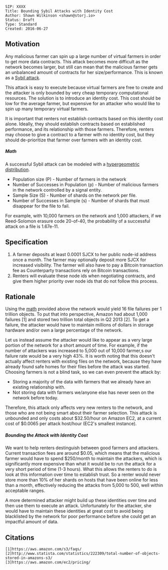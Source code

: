 ```
SIP: XXXX
Title: Bounding Sybil Attacks with Identity Cost
Author: Shawn Wilkinson <shawn@storj.io>
Status: Draft
Type: Standard
Created: 2016-06-27
```

## Motivation
Any malicious farmer can spin up a large number of virtual farmers in order to get more data contracts. This attack becomes more difficult as the network becomes larger, but still can mean that the malicious farmer gets an unbalanced amount of contracts for her size/performance. This is known as a [Sybil attack](https://en.wikipedia.org/wiki/Sybil_attack).

This attack is easy to execute because virtual farmers are free to create and the attacker is only bounded by very cheap temporary computational resources. The solution is to introduce an identity cost. This cost should be low for the average farmer, but expensive for an attacker who would like to spin up many temporary virtual farmers.

It is important that renters not establish contracts based on this identity cost alone. Ideally, they should establish contracts based on established performance, and its relationship with those farmers. Therefore, renters may choose to give a contract to a farmer with no identity cost, but they should de-prioritize that farmer over farmers with an identity cost.

##### Math
A successful Sybil attack can be modeled with a [hypergeometric distribution](https://www.geneprof.org/GeneProf/tools/hypergeometric.jsp).

- Population size (P) - Number of farmers in the network
- Number of Successes in Population (p) - Number of malicious farmers in the network controlled by a signal entity.
- Sample Size (S) - Number of shards on the network per file.
- Number of Successes in Sample (s) - Number of shards that must disappear for the file to fail.


For example, with 10,000 farmers on the network and 1,000 attackers, if we Reed-Solomon erasure code 20-of-40, the probability of a successful attack on a file is 1.67e-11.

## Specification
1. A farmer deposits at least 0.0001 SJCX to her public node-id address once a month. The farmer may optionally deposit more SJCX for increased visibility. The farmer will also have to pay a Bitcoin transaction fee as Counterparty transactions rely on Bitcoin transactions.
2. Renters will evaluate these node ids when negotiating contracts, and give them higher priority over node ids that do not follow this process.

## Rationale
Using the [math](#math) provided above the network would yield 16 file failures per 1 trillion objects. To put that into perspective, Amazon had about 1,000 failures [1] and stored two trillion total objects in Q2 2013 [2]. To get a failure, the attacker would have to maintain millions of dollars in storage hardware and/or own a large percentage of the network.

Let us instead assume the attacker would like to appear as a very large portion of the network for a short amount of time. For example, if the number of attackers was increased to 5,000 out of 10,000 farmer,s our failure rate would be a very high 43%. It is worth noting that this doesn't actually affect renters with existing files on the network, because they have already found safe homes for their files before the attack was started. Choosing farmers is not a blind task, so we can even prevent the attack by:

 - Storing a majority of the data with farmers that we already have an existing relationship with.
 - Not storing data with farmers we/anyone else has never seen on the network before today.

Therefore, this attack only affects very new renters to the network, and those who are not being smart about their farmer selection. This attack is unbounded and only costs about $32.50/hour on Amazon EC2, at a current cost of $0.0065 per attack host/hour (EC2's smallest instance).

##### Bounding the Attack with Identity Cost
We want to help renters destinguish between good farmers and attackers. Current transaction fees are around $0.05, which means that the malicious farmer would have to spend $250/month to maintain the attackers, which is significantly more expensive than what it would be to run the attack for a very short period of time (1-3 hours). What this allows the renters to do is look at this information over time to establish trust. So a renter would never store more than 10% of her shards on hosts that have been online for less than a month, effectively reducing the attacks from 5,000 to 500, well within acceptable ranges.

A more determined attacker might build up these identities over time and then use them to execute an attack. Unfortunately for the attacker, she would have to maintain these identities at great cost to avoid being blacklisted by the network for poor performance before she could get an impactful amount of data.  


## Citations
```
[1]https://aws.amazon.com/s3/faqs/
[2]http://www.statista.com/statistics/222309/total-number-of-objects-stored-in-amazons-s3/
[3]https://aws.amazon.com/ec2/pricing/
```
